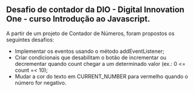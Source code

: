 ## Desafio de contador da DIO - Digital Innovation One - curso Introdução ao Javascript.
A partir de um projeto de Contador de Números, foram propostos os seguintes desafios:
- Implementar os eventos usando o método addEventListener;
- Criar condicionais que desabilitam o botão de incrementar ou decrementar quando count chegar a um determinado valor (ex.: 0 <= count =< 10);
- Mudar a cor do texto em CURRENT_NUMBER para vermelho quando o número for negativo.
